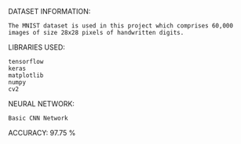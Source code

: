 DATASET INFORMATION:

	The MNIST dataset is used in this project which comprises 60,000 images of size 28x28 pixels of handwritten digits.

LIBRARIES USED:

	tensorflow
	keras
	matplotlib
	numpy
	cv2

NEURAL NETWORK:

	Basic CNN Network

ACCURACY: 97.75 %
